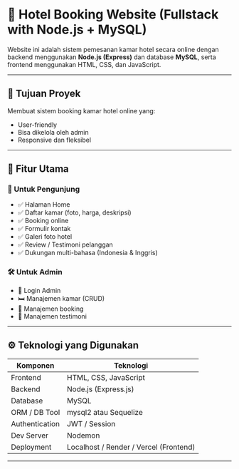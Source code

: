 # 🏨 Hotel Booking Website (Fullstack with Node.js + MySQL)

Website ini adalah sistem pemesanan kamar hotel secara online dengan backend menggunakan **Node.js (Express)** dan database **MySQL**, serta frontend menggunakan HTML, CSS, dan JavaScript.

---

## 🎯 Tujuan Proyek
Membuat sistem booking kamar hotel online yang:
- User-friendly
- Bisa dikelola oleh admin
- Responsive dan fleksibel

---

## 🧩 Fitur Utama

### 👥 Untuk Pengunjung
- ✅ Halaman Home
- ✅ Daftar kamar (foto, harga, deskripsi)
- ✅ Booking online
- ✅ Formulir kontak
- ✅ Galeri foto hotel
- ✅ Review / Testimoni pelanggan
- ✅ Dukungan multi-bahasa (Indonesia & Inggris)

### 🛠️ Untuk Admin
- 🔐 Login Admin
- 🛏️ Manajemen kamar (CRUD)
- 📆 Manajemen booking
- 💬 Manajemen testimoni

---

## ⚙️ Teknologi yang Digunakan

| Komponen      | Teknologi     |
|---------------|----------------|
| Frontend      | HTML, CSS, JavaScript |
| Backend       | Node.js (Express.js) |
| Database      | MySQL         |
| ORM / DB Tool | mysql2 atau Sequelize |
| Authentication| JWT / Session |
| Dev Server    | Nodemon       |
| Deployment    | Localhost / Render / Vercel (Frontend) |

---